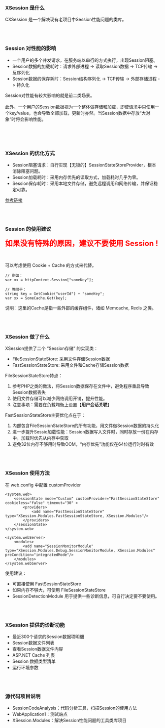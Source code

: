 ﻿
### XSession 是什么

CXSession 是一个解决现有老项目中Session性能问题的类库。

<p><br /><br /></p>

### Session 对性能的影响
 - 一个用户的多个并发请求，在服务端以串行的方式执行，出现Session阻塞。
 - Session数据的加载耗时：请求外部进程 -> 读取Session数据 -> TCP传输 -> 反序列化
 - Session数据的保存耗时：Session结构序列化 -> TCP传输 -> 外部存储进程 -> 持久化 
 
Session对性能有较大影响的就是前二类场景。
<br /><br />
此外，一个用户的Session数据视为一个整体做存储和加载，即使请求中只使用一个key/value，也会导致全部加载，更新时亦然。当Session数据中存放“大对象”时将会影响性能。
  
<p><br /><br /><br /></p>

### XSession 的优化方式
 - Session阻塞请求：自行实现【无锁的】SessionStateStoreProvider，根本消除阻塞问题。
 - Session加载耗时：采用内存优先的读取方式，加载耗时几乎为零。
 - Session保存耗时：采用本地文件存储，避免远程调用和网络传输，并保证稳定可靠。

[参考链接](https://www.processon.com/view/link/5cebac9ae4b0672b26741f38)
<p><br /><br /></p>

### Session 的使用建议

<p><b style="color: red; font-size: 24px">如果没有特殊的原因，建议不要使用 Session !</b></p>
<p><br /></p>
可以考虑使用 Cookie + Cache 的方式来代替。


```
// 例如：
var xx = httpContext.Session["someKey"];

// 等同于：
string key = GetCookie("userId") + "someKey";
var xx = SomeCache.Get(key);
```
说明：这里的Cache是指一些外部的缓存组件，诸如 Memcache, Redis 之类。
  
<p><br /><br /></p>


### XSession 做了什么
XSession提供了二个 “Session存储” 的实现类：
 - FileSessionStateStore: 采用文件存储Session数据
 - FastSessionStateStore: 采用文件和Cache存储Session数据
 
FileSessionStateStore特点：
 1. 参考PHP之类的做法，将Session数据保存在文件中，避免程序重启导致Session数据丢失
 2. 使用文件存储可以减少网络调用开销，提升性能。
 3. 注意事项：需要在负载均衡上设置【<b>用户会话关联</b>】


 FastSessionStateStore主要优化点在于：
 1. 内部包含FileSessionStateStore的所有功能，用文件做Session数据的持久化
 2. 进一步提升Sessio加载性能：Session数据写入文件时，同时存放一份在内存中，加载时优先从内存中获取
 2. 避免32位内存不够用时导致OOM，“内存优先”功能仅在64位运行时时有效
 
<p><br /><br /></p>

### XSession 使用方法
在 web.config 中配置 customProvider

```
<system.web>
    <sessionState mode="Custom" customProvider="FastSessionStateStore" cookieless="false" timeout="30" >
        <providers>
            <add name="FastSessionStateStore" type="XSession.Modules.FastSessionStateStore, XSession.Modules"/>
        </providers>
    </sessionState>
</system.web>

<system.webServer>
    <modules>
        <add name="SessionMonitorModule" type="XSession.Modules.Debug.SessionMonitorModule, XSession.Modules" preCondition="integratedMode"/>
    </modules>
</system.webServer>
```
使用建议：
 - 可直接使用 FastSessionStateStore
 - 如果内存不够大，可使用 FileSessionStateStore
 - SessionDetectionModule 用于提供一些诊断信息，可自行决定要不要使用。

<p><br /><br /></p>

### XSession 提供的诊断功能
 - 最近300个请求的Session数据项明细
 - Session数据文件列表
 - 查看Session数据文件内容
 - ASP.NET Cache 列表
 - Session 数据类型清单
 - 运行环境参数

<p><br /><br /></p>
 
### 源代码项目说明
 - SessionCodeAnalysis：代码分析工具，扫描Session的使用方法
 - WebApplication1：测试站点
 - XSession.Modules：解决Session性能问题的工具类库项目
 
 

